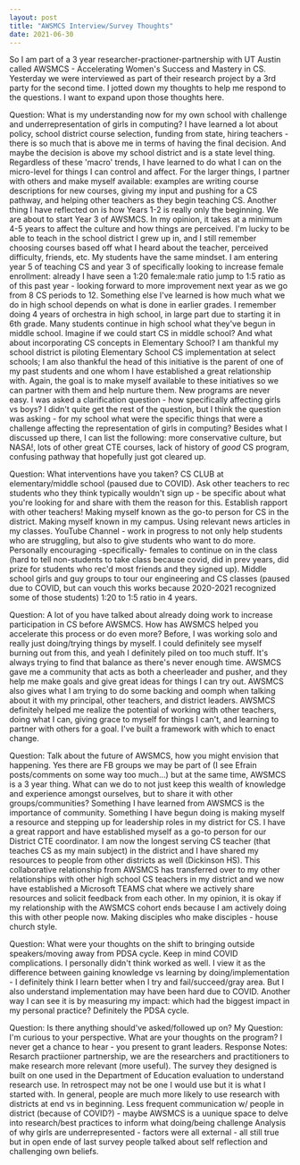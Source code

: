```yaml
---
layout: post
title: "AWSMCS Interview/Survey Thoughts"
date: 2021-06-30
---
```

So I am part of a 3 year researcher-practioner-partnership with UT Austin called AWSMCS - Accelerating Women's Success and Mastery in CS. Yesterday we were interviewed as part of their research project by a 3rd party for the second time. I jotted down my thoughts to help me respond to the questions. I want to expand upon those thoughts here.


Question: What is my understanding now for my own school with challenge and underrepresentation of girls in computing?
I have learned a lot about policy, school district course selection, funding from state, hiring teachers - there is so much that is above me in terms of having the final decision. And maybe the decision is above my school district and is a state level thing. Regardless of these 'macro' trends, I have learned to do what I can on the micro-level for things I can control and affect. For the larger things, I partner with others and make myself available: examples are writing course descriptions for new courses, giving my input and pushing for a CS pathway, and helping other teachers as they begin teaching CS. 
Another thing I have reflected on is how Years 1-2 is really only the beginning. We are about to start Year 3 of AWSMCS. In my opinion, it takes at a minimum 4-5 years to affect the culture and how things are perceived. I'm lucky to be able to teach in the school district I grew up in, and I still remember choosing courses based off what I heard about the teacher, perceived difficulty, friends, etc. My students have the same mindset. I am entering year 5 of teaching CS and year 3 of specifically looking to increase female enrollment: already I have seen a 1:20 female:male ratio jump to 1:5 ratio as of this past year - looking forward to more improvement next year as we go from 8 CS periods to 12. 
Something else I've learned is how much what we do in high school depends on what is done in earlier grades. I remember doing 4 years of orchestra in high school, in large part due to starting it in 6th grade. Many students continue in high school what they've begun in middle school. Imagine if we could start CS in middle school? And what about incorporating CS concepts in Elementary School? I am thankful my school district is piloting Elementary School CS implementation at select schools; I am also thankful the head of this initiative is the parent of one of my past students and one whom I have established a great relationship with. Again, the goal is to make myself available to these initiatives so we can partner with them and help nurture them. New programs are never easy.
I was asked a clarification question - how specifically affecting girls vs boys? I didn't quite get the rest of the question, but I think the question was asking - for my school what were the specific things that were a challenge affecting the representation of girls in computing? Besides what I discussed up there, I can list the following: more conservative culture, but NASA!, lots of other great CTE courses, lack of history of *good* CS program, confusing pathway that hopefully just got cleared up.


Question: What interventions have you taken?
CS CLUB at elementary/middle school (paused due to COVID).
Ask other teachers to rec students who they think typically wouldn't sign up - be specific about what you're looking for and share with them the reason for this. Establish rapport with other teachers!
Making myself known as the go-to person for CS in the district.
Making myself known in my campus.
Using relevant news articles in my classes.
YouTube Channel - work in progress to not only help students who are struggling, but also to give students who want to do more.
Personally encouraging -specifically- females to continue on in the class (hard to tell non-students to take class because covid, did in prev years, did prize for students who rec'd most friends and they signed up).
Middle school girls and guy groups to tour our engineering and CS classes (paused due to COVID, but can vouch this works because 2020-2021 recognized some of those students)
1:20 to 1:5 ratio in 4 years.


Question: A lot of you have talked about already doing work to increase participation in CS before AWSMCS. How has AWSMCS helped you accelerate this process or do even more?
Before, I was working solo and really just doing/trying things by myself. I could definitely see myself burning out from this, and yeah I definitely piled on too much stuff. It's always trying to find that balance as there's never enough time. AWSMCS gave me a community that acts as both a cheerleader and pusher, and they help me make goals and give great ideas for things I can try out. AWSMCS also gives what I am trying to do some backing and oomph when talking about it with my principal, other teachers, and district leaders. AWSMCS definitely helped me realize the potential of working with other teachers, doing what I can, giving grace to myself for things I can't, and learning to partner with others for a goal. I've built a framework with which to enact change.


Question: Talk about the future of AWSMCS, how you might envision that happening.
Yes there are FB groups we may be part of (I see Efrain posts/comments on some way too much...) but at the same time, AWSMCS is a 3 year thing. What can we do to not just keep this wealth of knowledge and experience amongst ourselves, but to share it with other groups/communities? Something I have learned from AWSMCS is the importance of community. Something I have begun doing is making myself a resource and stepping up for leadership roles in my district for CS. I have a great rapport and have established myself as a go-to person for our District CTE coordinator. I am now the longest serving CS teacher (that teaches CS as my main subject) in the district and I have shared my resources to people from other districts as well (Dickinson HS). This collaborative relationship from AWSMCS has transferred over to my other relationships with other high school CS teachers in my district and we now have established a Microsoft TEAMS chat where we actively share resources and solicit feedback from each other. In my opinion, it is okay if my relationship with the AWSMCS cohort ends because I am actively doing this with other people now. Making disciples who make disciples - house church style.


Question: What were your thoughts on the shift to bringing outside speakers/moving away from PDSA cycle. Keep in mind COVID complications.
I personally didn't think worked as well. I view it as the difference between gaining knowledge vs learning by doing/implementation - I definitely think I learn better when I try and fail/succeed/gray area. But I also understand implementation may have been hard due to COVID. Another way I can see it is by measuring my impact: which had the biggest impact in my personal practice? Definitely the PDSA cycle.


Question: Is there anything should've asked/followed up on?
My Question: I'm curious to your perspective. What are your thoughts on the program? I never get a chance to hear - you present to grant leaders. 
Response Notes: Resarch practiioner partnership, we are the researchers and practitioners to make research more relevant (more useful). The survey they designed is built on one used in the Department of Education evaluation to understand research use. In retrospect may not be one I would use but it is what I started with. In general, people are much more likely to use research with districts at end vs in beginning. Less frequent communication w/ people in district (because of COVID?) - maybe AWSMCS is a uunique space to delve into research/best practices to inform what doing/being challenge 
Analysis of why girls are underrepresented - factors were all external - all still true but in open ende of last survey people talked about self reflection and challenging own beliefs. 





